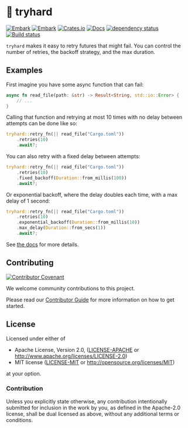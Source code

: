 # 💫 tryhard

[![Embark](https://img.shields.io/badge/embark-open%20source-blueviolet.svg)](https://embark.dev)
[![Embark](https://img.shields.io/badge/discord-ark-%237289da.svg?logo=discord)](https://discord.gg/dAuKfZS)
[![Crates.io](https://img.shields.io/crates/v/tryhard.svg)](https://crates.io/crates/tryhard)
[![Docs](https://docs.rs/tryhard/badge.svg)](https://docs.rs/tryhard)
[![dependency status](https://deps.rs/repo/github/EmbarkStudios/tryhard/status.svg)](https://deps.rs/repo/github/EmbarkStudios/tryhard)
[![Build status](https://github.com/EmbarkStudios/tryhard/workflows/CI/badge.svg)](https://github.com/EmbarkStudios/tryhard/actions)

`tryhard` makes it easy to retry futures that might fail. You can control the number of retries, the backoff strategy, and the max duration.

## Examples

First imagine you have some async function that can fail:

```rust
async fn read_file(path: &str) -> Result<String, std::io::Error> {
    // ...
}
```

Calling that function and retrying at most 10 times with no delay between attempts can be done like so:

```rust
tryhard::retry_fn(|| read_file("Cargo.toml"))
    .retries(10)
    .await?;
```

You can also retry with a fixed delay between attempts:

```rust
tryhard::retry_fn(|| read_file("Cargo.toml"))
    .retries(10)
    .fixed_backoff(Duration::from_millis(100))
    .await?;
```

Or exponential backoff, where the delay doubles each time, with a max delay of 1 second:

```rust
tryhard::retry_fn(|| read_file("Cargo.toml"))
    .retries(10)
    .exponential_backoff(Duration::from_millis(10))
    .max_delay(Duration::from_secs(1))
    .await?;
```

See [the docs](https://docs.rs/tryhard) for more details.

## Contributing

[![Contributor Covenant](https://img.shields.io/badge/contributor%20covenant-v1.4-ff69b4.svg)](../CODE_OF_CONDUCT.md)

We welcome community contributions to this project.

Please read our [Contributor Guide](CONTRIBUTING.md) for more information on how to get started.

## License

Licensed under either of

* Apache License, Version 2.0, ([LICENSE-APACHE](LICENSE-APACHE) or http://www.apache.org/licenses/LICENSE-2.0)
* MIT license ([LICENSE-MIT](LICENSE-MIT) or http://opensource.org/licenses/MIT)

at your option.

### Contribution

Unless you explicitly state otherwise, any contribution intentionally submitted for inclusion in the work by you, as defined in the Apache-2.0 license, shall be dual licensed as above, without any additional terms or conditions.
